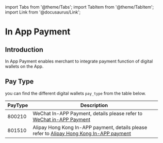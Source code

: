import Tabs from '@theme/Tabs';
import TabItem from '@theme/TabItem';
import Link from '@docusaurus/Link';

# In App Payment

## Introduction

In App Payment enables merchant to integrate payment function of digital wallets on the App.

## Pay Type

you can find the different digital wallets `pay_type` from the table below.

PayType | Description
--------- | -------
800210 | WeChat In-APP Payment, details please refer to [WeChat in-APP Payment](/docs/online-shop/wechat/wechat-in-app-payments)
801510  | Alipay Hong Kong In-APP payment, details please refer to [Alipay Hong Kong In-APP payment](/docs/online-shop/alipay/alipay-in-app-payments)

